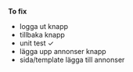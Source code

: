 **To fix**
- logga ut knapp
- tillbaka knapp
- unit test ✓
- lägga upp annonser knapp
- sida/template lägga till annonser
